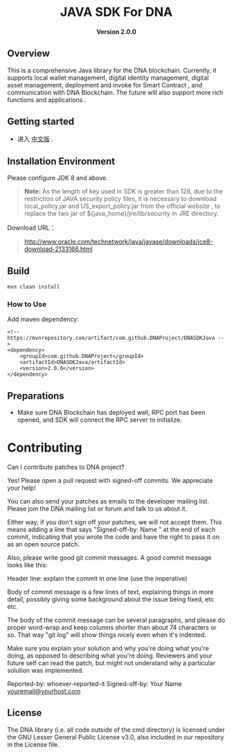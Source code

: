 
<h1 align="center">JAVA SDK For DNA </h1>
<h4 align="center">Version 2.0.0 </h4>

## Overview

This is a comprehensive Java library for the DNA blockchain. Currently, it supports local wallet management, digital identity management, digital asset management,  deployment and invoke for Smart Contract , and communication with DNA Blockchain. The future will also support more rich functions and applications .

## Getting started

* 进入 [中文版](docs/README.md) .


## Installation Environment 

Please configure JDK 8 and above.

> **Note:** As the length of key used in SDK is greater than 128, due to the restriction of JAVA security policy files, it is necessary to download local_policy.jar and US_export_policy.jar from the official website , to replace the two jar of ${java_home}/jre/lib/security in JRE directory.

Download URL：

>http://www.oracle.com/technetwork/java/javase/downloads/jce8-download-2133166.html


## Build

```
mvn clean install
```

### How to Use

Add maven dependency:

```
<!-- https://mvnrepository.com/artifact/com.github.DNAProject/DNASDKJava -->
<dependency>
    <groupId>com.github.DNAProject</groupId>
    <artifactId>DNASDKJava/artifactId>
    <version>2.0.0</version>
</dependency>
```

## Preparations

* Make sure DNA Blockchain has deployed well,  RPC port has been opened, and SDK will connect the RPC server to initialize.


# Contributing

Can I contribute patches to DNA project?

Yes! Please open a pull request with signed-off commits. We appreciate your help!

You can also send your patches as emails to the developer mailing list.
Please join the DNA mailing list or forum and talk to us about it.

Either way, if you don't sign off your patches, we will not accept them.
This means adding a line that says "Signed-off-by: Name <email>" at the
end of each commit, indicating that you wrote the code and have the right
to pass it on as an open source patch.

Also, please write good git commit messages.  A good commit message
looks like this:

  Header line: explain the commit in one line (use the imperative)

  Body of commit message is a few lines of text, explaining things
  in more detail, possibly giving some background about the issue
  being fixed, etc etc.

  The body of the commit message can be several paragraphs, and
  please do proper word-wrap and keep columns shorter than about
  74 characters or so. That way "git log" will show things
  nicely even when it's indented.

  Make sure you explain your solution and why you're doing what you're
  doing, as opposed to describing what you're doing. Reviewers and your
  future self can read the patch, but might not understand why a
  particular solution was implemented.

  Reported-by: whoever-reported-it
  Signed-off-by: Your Name <youremail@yourhost.com>


## License

The DNA library (i.e. all code outside of the cmd directory) is licensed under the GNU Lesser General Public License v3.0, also included in our repository in the License file.
